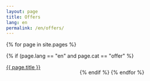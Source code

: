 ```yaml
---
layout: page
title: Offers
lang: en
permalink: /en/offers/
---
```


<div style="display: flex; flex-wrap: wrap">
{% for page in site.pages %}

{% if (page.lang == "en" and page.cat == "offer" %}

<div style="width: 200px"> <a href="{{ site.baseurl }}{{ page.url }}">{{ page.title }}</a></div>

{% endif %}
{% endfor %}

</div>
